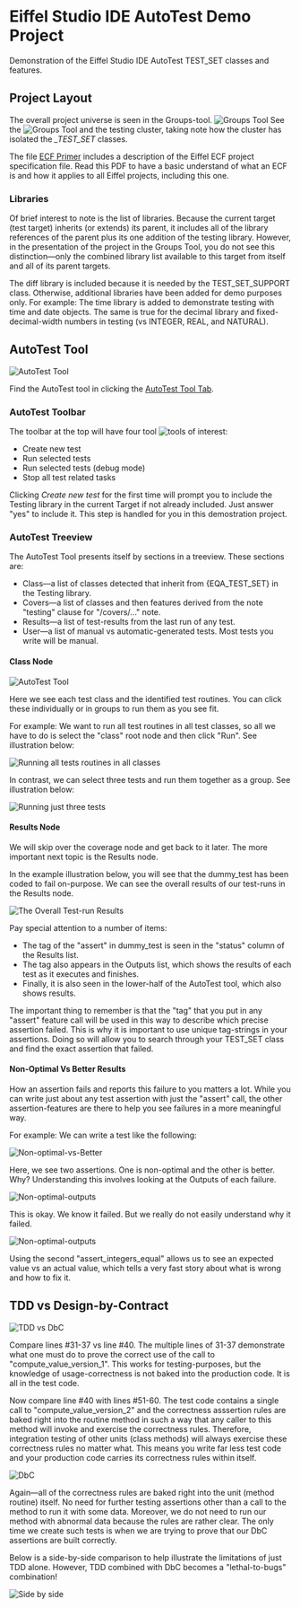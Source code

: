 # Eiffel Studio IDE AutoTest Demo Project
Demonstration of the Eiffel Studio IDE AutoTest TEST_SET classes and features.

## Project Layout
The overall project universe is seen in the Groups-tool.
![Groups Tool](/docs/testing_001_modified.png)
See the ![Groups Tool](https://www.eiffel.org/doc/eiffelstudio/Groups_tool)
and the testing cluster, taking note how the cluster has isolated the *_TEST_SET* classes.

The file [ECF Primer](/docs/Eiffel_ECF_Primer.pdf) includes a description of the Eiffel ECF project specification file. Read this PDF to have a basic understand of what an ECF is and how it applies to all Eiffel projects, including this one.

### Libraries
Of brief interest to note is the list of libraries. Because the current target (test target) inherits (or extends) its parent, it includes all of the library references of the parent plus its one addition of the testing library. However, in the presentation of the project in the Groups Tool, you do not see this distinction—only the combined library list available to this target from itself and all of its parent targets.

The diff library is included because it is needed by the TEST_SET_SUPPORT class. Otherwise, additional libraries have been added for demo purposes only. For example: The time library is added to demonstrate testing with time and date objects. The same is true for the decimal library and fixed-decimal-width numbers in testing (vs INTEGER, REAL, and NATURAL).

## AutoTest Tool

![AutoTest Tool](/docs/testing_002.png)

Find the AutoTest tool in clicking the [AutoTest Tool Tab](https://www.eiffel.org/doc/eiffelstudio/AutoTest).

### AutoTest Toolbar
The toolbar at the top will have four tool ![tools](/docs/autotest_toolbar_tools.png) of interest:

* Create new test
* Run selected tests
* Run selected tests (debug mode)
* Stop all test related tasks

Clicking *Create new test* for the first time will prompt you to include the Testing library in the current Target if not already included. Just answer "yes" to include it. This step is handled for you in this demostration project.

### AutoTest Treeview
The AutoTest Tool presents itself by sections in a treeview. These sections are:

* Class—a list of classes detected that inherit from {EQA_TEST_SET} in the Testing library.
* Covers—a list of classes and then features derived from the note "testing" clause for "/covers/..." note.
* Results—a list of test-results from the last run of any test.
* User—a list of manual vs automatic-generated tests. Most tests you write will be manual.

#### Class Node
![AutoTest Tool](/docs/autotest_class_test_classes.png)

Here we see each test class and the identified test routines. You can click these individually or in groups to run them as you see fit.

For example: We want to run all test routines in all test classes, so all we have to do is select the "class" root node and then click "Run". See illustration below:

![Running all tests routines in all classes](/docs/autotest_run_all_test_routines_in_all_classes.png)

In contrast, we can select three tests and run them together as a group. See illustration below:

![Running just three tests](/docs/autotest_isolate_3_tests_to_run.png)

#### Results Node
We will skip over the coverage node and get back to it later. The more important next topic is the Results node.

In the example illustration below, you will see that the dummy_test has been coded to fail on-purpose. We can see the overall results of our test-runs in the Results node.

![The Overall Test-run Results](/docs/autotest_results_with_pass_and_fail.png)

Pay special attention to a number of items:

* The tag of the "assert" in dummy_test is seen in the "status" column of the Results list.
* The tag also appears in the Outputs list, which shows the results of each test as it executes and finishes.
* Finally, it is also seen in the lower-half of the AutoTest tool, which also shows results.

The important thing to remember is that the "tag" that you put in any "assert" feature call will be used in this way to describe which precise assertion failed. This is why it is important to use unique tag-strings in your assertions. Doing so will allow you to search through your TEST_SET class and find the exact assertion that failed.

#### Non-Optimal Vs Better Results
How an assertion fails and reports this failure to you matters a lot. While you can write just about any test assertion with just the "assert" call, the other assertion-features are there to help you see failures in a more meaningful way.

For example: We can write a test like the following:

![Non-optimal-vs-Better](/docs/non_optimal.png)

Here, we see two assertions. One is non-optimal and the other is better. Why? Understanding this involves looking at the Outputs of each failure.

![Non-optimal-outputs](/docs/non_optimal_output.png)

This is okay. We know it failed. But we really do not easily understand why it failed.

![Non-optimal-outputs](/docs/better_outputs.png)

Using the second "assert_integers_equal" allows us to see an expected value vs an actual value, which tells a very fast story about what is wrong and how to fix it.

## TDD vs Design-by-Contract
![TDD vs DbC](/docs/tdd_vs_dbc_with_assertions.png)

Compare lines #31-37 vs line #40. The multiple lines of 31-37 demonstrate what one must do to prove the correct use of the call to "compute_value_version_1". This works for testing-purposes, but the knowledge of usage-correctness is not baked into the production code. It is all in the test code.

Now compare line #40 with lines #51-60. The test code contains a single call to "compute_value_version_2" and the correctness asssertion rules are baked right into the routine method in such a way that any caller to this method will invoke and exercise the correctness rules. Therefore, integration testing of other units (class methods) will always exercise these correctness rules no matter what. This means you write far less test code and your production code carries its correctness rules within itself.

![DbC](/docs/dbc_being_itself.png)

Again—all of the correctness rules are baked right into the unit (method routine) itself. No need for further testing assertions other than a call to the method to run it with some data. Moreover, we do not need to run our method with abnormal data because the rules are rather clear. The only time we create such tests is when we are trying to prove that our DbC assertions are built correctly.

Below is a side-by-side comparison to help illustrate the limitations of just TDD alone. However, TDD combined with DbC becomes a "lethal-to-bugs" combination!

![Side by side](/docs/side_by_side.png)

